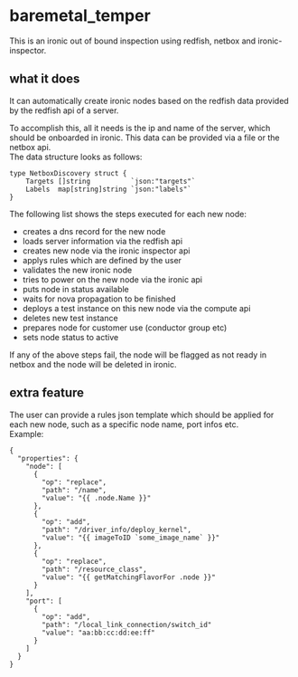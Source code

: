 # baremetal_temper

This is an ironic out of bound inspection using redfish, netbox and ironic-inspector.

## what it does
It can automatically create ironic nodes based on the redfish data provided by the redfish api of a server.

To accomplish this, all it needs is the ip and name of the server, which should be onboarded in ironic. 
This data can be provided via a file or the netbox api.   
The data structure looks as follows:
```
type NetboxDiscovery struct {
	Targets []string          `json:"targets"`
	Labels  map[string]string `json:"labels"`
}
```

The following list shows the steps executed for each new node:

* creates a dns record for the new node
* loads server information via the redfish api
* creates new node via the ironic inspector api
* applys rules which are defined by the user
* validates the new ironic node
* tries to power on the new node via the ironic api
* puts node in status available
* waits for nova propagation to be finished
* deploys a test instance on this new node via the compute api
* deletes new test instance
* prepares node for customer use (conductor group etc)
* sets node status to active

If any of the above steps fail, the node will be flagged as not ready in netbox and the node will be deleted in ironic.

## extra feature
The user can provide a rules json template which should be applied for each new node, such as a specific node name, port infos etc.  
Example:
```
{
  "properties": {
    "node": [
      {
        "op": "replace",
        "path": "/name",
        "value": "{{ .node.Name }}"
      },
      {
        "op": "add",
        "path": "/driver_info/deploy_kernel",
        "value": "{{ imageToID `some_image_name` }}"
      },
      {
        "op": "replace",
        "path": "/resource_class",
        "value": "{{ getMatchingFlavorFor .node }}"
      }
    ],
    "port": [
      {
        "op": "add",
        "path": "/local_link_connection/switch_id"
        "value": "aa:bb:cc:dd:ee:ff"
      }
    ]
  }
}
```
